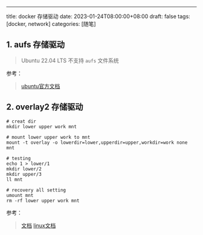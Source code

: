 ---
title: docker 存储驱动
date: 2023-01-24T08:00:00+08:00
draft: false
tags: [docker, network]
categories: [随笔]


## 1. aufs 存储驱动

> Ubuntu 22.04 LTS 不支持 `aufs` 文件系统


参考：
> [ubuntu官方文档](https://manpages.ubuntu.com/manpages/trusty/man5/aufs.5.html)

## 2. overlay2 存储驱动

```shell
# creat dir
mkdir lower upper work mnt

# mount lower upper work to mnt
mount -t overlay -o lowerdir=lower,upperdir=upper,workdir=work none mnt

# testing 
echo 1 > lower/1
mkdir lower/2
mkdir upper/3
ll mnt 

# recovery all setting
umount mnt
rm -rf lower upper work mnt
```

参考：
> [文档](https://linuxconfig.org/introduction-to-the-overlayfs)
> [linux文档](https://docs.kernel.org/filesystems/overlayfs.html)